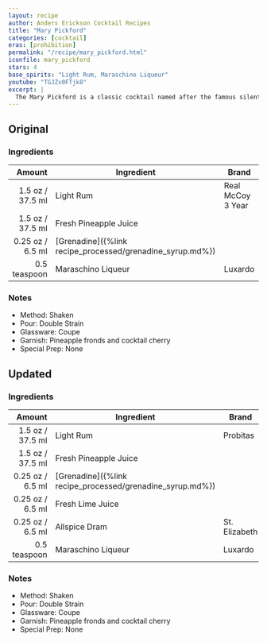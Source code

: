```yaml
---
layout: recipe
author: Anders Erickson Cocktail Recipes
title: "Mary Pickford"
categories: [cocktail]
eras: [prohibition]
permalink: "/recipe/mary_pickford.html"
iconfile: mary_pickford
stars: 4
base_spirits: "Light Rum, Maraschino Liqueur"
youtube: "TGJZv0FTjk8"
excerpt: |
  The Mary Pickford is a classic cocktail named after the famous silent film actress. It is a Prohibition-era cocktail that's made with: white rum, fresh pineapple juice, grenadine, and maraschino liqueur.
---
```


<div class="subrecipe" markdown="1">

## Original

### Ingredients

|       Amount | Ingredient                                      | Brand             |
| -----------: | ----------------------------------------------- | ----------------- |
|       1.5 oz / 37.5 ml | Light Rum                                       | Real McCoy 3 Year |
|       1.5 oz / 37.5 ml | Fresh Pineapple Juice                           |
|      0.25 oz / 6.5 ml | [Grenadine]({%link recipe_processed/grenadine_syrup.md%}) |
| 0.5 teaspoon | Maraschino Liqueur                              | Luxardo           |

### Notes

- Method: Shaken
- Pour: Double Strain
- Glassware: Coupe
- Garnish: Pineapple fronds and cocktail cherry
- Special Prep: None

</div>
<div class="subrecipe" markdown="1">

## Updated

### Ingredients

|       Amount | Ingredient                                      | Brand         |
| -----------: | ----------------------------------------------- | ------------- |
|       1.5 oz / 37.5 ml | Light Rum                                       | Probitas      |
|       1.5 oz / 37.5 ml | Fresh Pineapple Juice                           |
|      0.25 oz / 6.5 ml | [Grenadine]({%link recipe_processed/grenadine_syrup.md%}) |
|      0.25 oz / 6.5 ml | Fresh Lime Juice                                |
|      0.25 oz / 6.5 ml | Allspice Dram                                   | St. Elizabeth |
| 0.5 teaspoon | Maraschino Liqueur                              | Luxardo       |

### Notes

- Method: Shaken
- Pour: Double Strain
- Glassware: Coupe
- Garnish: Pineapple fronds and cocktail cherry
- Special Prep: None

</div>
